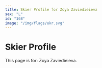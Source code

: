 ```yaml
---
title: Skier Profile for Zoya Zaviedieieva
sex: "L"
id: "168"
image: "/img/flags/ukr.svg" 
---
```


# Skier Profile

This page is for: Zoya Zaviedieieva.
    